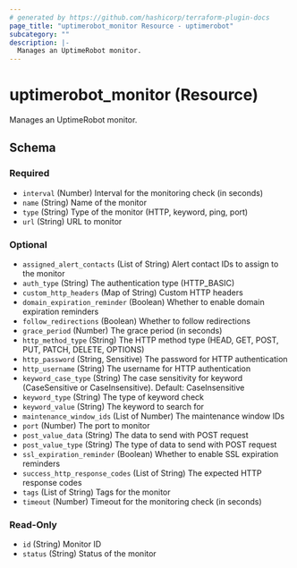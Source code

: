 ```yaml
---
# generated by https://github.com/hashicorp/terraform-plugin-docs
page_title: "uptimerobot_monitor Resource - uptimerobot"
subcategory: ""
description: |-
  Manages an UptimeRobot monitor.
---
```


# uptimerobot_monitor (Resource)

Manages an UptimeRobot monitor.



<!-- schema generated by tfplugindocs -->
## Schema

### Required

- `interval` (Number) Interval for the monitoring check (in seconds)
- `name` (String) Name of the monitor
- `type` (String) Type of the monitor (HTTP, keyword, ping, port)
- `url` (String) URL to monitor

### Optional

- `assigned_alert_contacts` (List of String) Alert contact IDs to assign to the monitor
- `auth_type` (String) The authentication type (HTTP_BASIC)
- `custom_http_headers` (Map of String) Custom HTTP headers
- `domain_expiration_reminder` (Boolean) Whether to enable domain expiration reminders
- `follow_redirections` (Boolean) Whether to follow redirections
- `grace_period` (Number) The grace period (in seconds)
- `http_method_type` (String) The HTTP method type (HEAD, GET, POST, PUT, PATCH, DELETE, OPTIONS)
- `http_password` (String, Sensitive) The password for HTTP authentication
- `http_username` (String) The username for HTTP authentication
- `keyword_case_type` (String) The case sensitivity for keyword (CaseSensitive or CaseInsensitive). Default: CaseInsensitive
- `keyword_type` (String) The type of keyword check
- `keyword_value` (String) The keyword to search for
- `maintenance_window_ids` (List of Number) The maintenance window IDs
- `port` (Number) The port to monitor
- `post_value_data` (String) The data to send with POST request
- `post_value_type` (String) The type of data to send with POST request
- `ssl_expiration_reminder` (Boolean) Whether to enable SSL expiration reminders
- `success_http_response_codes` (List of String) The expected HTTP response codes
- `tags` (List of String) Tags for the monitor
- `timeout` (Number) Timeout for the monitoring check (in seconds)

### Read-Only

- `id` (String) Monitor ID
- `status` (String) Status of the monitor
